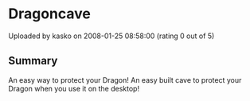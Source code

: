 # Dragoncave

Uploaded by kasko on 2008-01-25 08:58:00 (rating 0 out of 5)

## Summary

An easy way to protect your Dragon! An easy built cave to protect your Dragon when you use it on the desktop!
